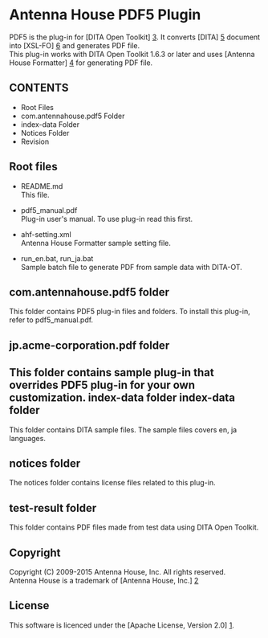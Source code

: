 Antenna House PDF5 Plugin
=========================
PDF5 is the plug-in for [DITA Open Toolkit] [3]. It converts [DITA] [5] document into [XSL-FO] [6] and generates PDF file.     
This plug-in works with DITA Open Toolkit 1.6.3 or later and uses [Antenna House Formatter] [4] for generating PDF file.

CONTENTS
--------
 - Root Files
 - com.antennahouse.pdf5 Folder
 - index-data Folder
 - Notices Folder
 - Revision

Root files
----------
- README.md  
  This file.

- pdf5_manual.pdf  
  Plug-in user's manual. To use plug-in read this first.

- ahf-setting.xml  
  Antenna House Formatter sample setting file.

- run_en.bat, run_ja.bat  
  Sample batch file to generate PDF from sample data with DITA-OT.

com.antennahouse.pdf5 folder
----------------------------
This folder contains PDF5 plug-in files and folders. To install this plug-in, 
refer to pdf5_manual.pdf.

jp.acme-corporation.pdf folder
----------------------------
This folder contains sample plug-in that overrides PDF5 plug-in for your own customization.
index-data folder
index-data folder
-----------------
This folder contains DITA sample files. The sample files covers en, 
ja languages.

notices folder
--------------
The notices folder contains license files related to this plug-in.

test-result folder
------------------
This folder contains PDF files made from test data using DITA Open Toolkit.

Copyright
---------
Copyright (C) 2009-2015 Antenna House, Inc. All rights reserved.  
Antenna House is a trademark of [Antenna House, Inc.] [2]

License
-------
This software is licenced under the [Apache License, Version 2.0] [1].

[1]: http://www.apache.org/licenses/LICENSE-2.0 "Apache License, Version 2.0"
[2]: http://www.antennahouse.com/ "Antenna House, Inc."
[3]: http://sourceforge.net/projects/dita-ot/ "DITA Open Toolkit"
[4]: http://antennahouse.com/product.htm "Antenna House Formatter"
[5]: https://www.oasis-open.org/committees/tc_home.php?wg_abbrev=dita "OASIS Darwin Information Typing Architecture (DITA)"
[6]: http://www.w3.org/TR/xsl/ "XSL Formatting Object"